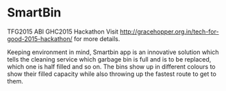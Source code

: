 # SmartBin
TFG2015 ABI GHC2015 Hackathon
Visit http://gracehopper.org.in/tech-for-good-2015-hackathon/ for more details.

Keeping environment in mind, Smartbin app is an innovative solution which tells the cleaning service which garbage bin is full and is to be replaced, which one is half filled and so on.
The bins show up in different colours to show their filled capacity while also throwing up the fastest route to get to them.
